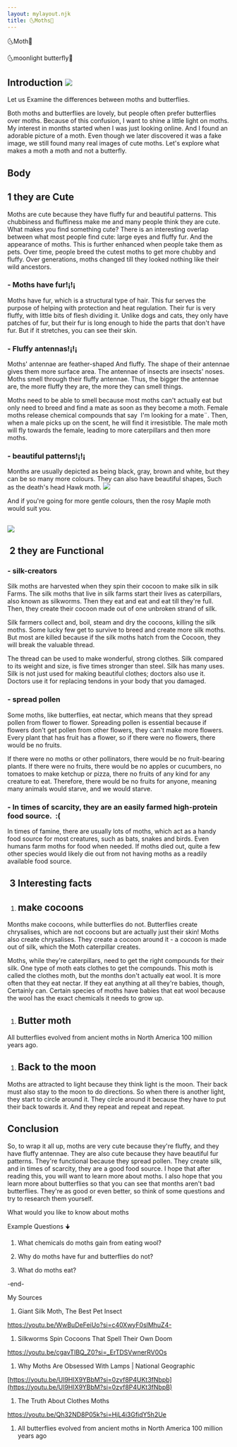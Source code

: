 ```yaml
---
layout: mylayout.njk
title: 🌜Moths🦋
---
```


🌜Moth🦋

🌜moonlight butterfly🦋

Introduction ![](https://lh7-us.googleusercontent.com/5J9z0k5qd_1CR7j13p77NbIWPk2ZrtbImuizNPb9NK3SgMbnQlqrTGDHBRuOe16QPeQT4f1uw3yGZ9cxUP2UWYtCkZSQ_1aeKnIS1uSdxBtXC4x-vFdX1DDQddzvRlXKeZFEuih3ke-4X3nwYjDpPuo)
--------------------------------------------------------------------------------------------------------------------------------------------------------------------------------------------------------------

Let us Examine the differences between moths and butterflies.  

Both moths and butterflies are lovely, but people often prefer butterflies over moths. Because of this confusion, I want to shine a little light on moths. My interest in months started when I was just looking online. And I found an adorable picture of a moth. Even though we later discovered it was a fake image, we still found many real images of cute moths. Let's explore what makes a moth a moth and not a butterfly.

Body
----

1 they are Cute
---------------

Moths are cute because they have fluffy fur and beautiful patterns. This chubbiness and fluffiness make me and many people think they are cute. What makes you find something cute? There is an interesting overlap between what most people find cute: large eyes and fluffy fur. And the appearance of moths. This is further enhanced when people take them as pets. Over time, people breed the cutest moths to get more chubby and fluffy. Over generations, moths changed till they looked nothing like their wild ancestors.

### - Moths have fur!¡!¡

Moths have fur, which is a structural type of hair. This fur serves the purpose of helping with protection and heat regulation. Their fur is very fluffy, with little bits of flesh dividing it. Unlike dogs and cats, they only have patches of fur, but their fur is long enough to hide the parts that don't have fur. But  if it stretches, you can see their skin.

### - Fluffy antennas!¡!¡

Moths' antennae are feather-shaped And fluffy. The shape of their antennae gives them more surface area. The antennae of insects are insects' noses. Moths smell through their fluffy antennae. Thus, the bigger the antennae are, the more fluffy they are, the more they can smell things.

Moths need to be able to smell because most moths can't actually eat but only need to breed and find a mate as soon as they become a moth. Female moths release chemical compounds that say  I'm looking for a mate¨. Then, when a male picks up on the scent, he will find it irresistible. The male moth will fly towards the female, leading to more caterpillars and then more moths. 

### - beautiful patterns!¡!¡

Months are usually depicted as being black, gray, brown and white, but they can be so many more colours. They can also have beautiful shapes, Such as the death's head Hawk moth. ![](https://lh7-us.googleusercontent.com/hQjN1gtH6tmeGL_OLqlJHHq71ry5gVjHztobmi7ewBWweV4FD9wVc7mm_o2V2pYQIVoJpvsFwg2rKflWHxHjnXYGNZ893ao6wq2tD0HaoW_wiUgbuOyusWK6MaNyjgN8Gj42X5uheeXn-mmdfwnpII8)

And if you're going for more  gentle colours, then the rosy Maple moth would suit you.

![](https://lh7-us.googleusercontent.com/wrXYkVnZRsXHHqGFUAURqpsKTiPauYYU3YUhkaPQS_4DmtCzee-D_oko-yzeXH2NT7KQVXMRNw5cBO7_uYGCe-n4OXCgRWg7JgXIv0O0V9NXOikI2AL6ab07c6aj9Yc4oblM7WNZkmy6BE24WhmePE4)
-------------------------------------------------------------------------------------------------------------------------------------------------------------------------------------------------

 2 they are Functional
----------------------

### - silk-creators

Silk moths are harvested when they spin their cocoon to make silk in silk Farms. The silk moths that live in silk farms start their lives as caterpillars, also known as silkworms. Then they eat and eat and eat till they're full. Then, they create their cocoon made out of one unbroken strand of silk. 

Silk farmers collect and, boil, steam and dry the cocoons, killing the silk moths. Some lucky few get to survive to breed and create more silk moths. But most are killed because if the silk moths hatch from the Cocoon, they will break the valuable thread.

The thread can be used to make wonderful, strong clothes. Silk compared to its weight and size, is five times stronger than steel. Silk has many uses. Silk is not just used for making beautiful clothes; doctors also use it. Doctors use it for replacing tendons in your body that you damaged.

### - spread pollen

Some moths, like butterflies, eat nectar, which means that they spread pollen from flower to flower. Spreading pollen is essential because if flowers don't get pollen from other flowers, they can't make more flowers. Every plant that has fruit has a flower, so if there were no flowers, there would be no fruits. 

If there were no moths or other pollinators, there would be no fruit-bearing plants. If there were no fruits, there would be no apples or cucumbers, no tomatoes to make ketchup or pizza, there no fruits of any kind for any creature to eat. Therefore, there would be no fruits for anyone, meaning many animals would starve, and we would starve.

### - In times of scarcity, they are an easily farmed high-protein food source.  :(

In times of famine, there are usually lots of moths, which act as a handy food source for most creatures, such as bats, snakes and birds. Even humans farm moths for food when needed. If moths died out, quite a few other species would likely die out from not having moths as a readily available food source.

 3 Interesting facts 
---------------------

1.  make cocoons
    ------------

Months make cocoons, while butterflies do not. Butterflies create chrysalises, which are not cocoons but are actually just their skin! Moths also create chrysalises. They create a cocoon around it - a cocoon is made out of silk, which the Moth caterpillar creates.

Moths, while they're caterpillars, need to get the right compounds for their silk. One type of moth eats clothes to get the compounds. This moth is called the clothes moth, but the months don't actually eat wool. It is more often that they eat nectar. If they eat anything at all they're babies, though, Certainly can. Certain species of moths have babies that eat wool because the wool has the exact chemicals it needs to grow up.

1.  Butter moth
    -----------

All butterflies evolved from ancient moths in North America 100 million years ago.

1.  Back to the moon
    ----------------

Moths are attracted to light because they think light is the moon. Their back must also stay to the moon to do directions. So when there is another light, they start to circle around it. They circle around it because they have to put their back towards it. And they repeat and repeat and repeat.

Conclusion
----------

So, to wrap it all up, moths are very cute because they're fluffy, and they have fluffy antennae. They are also cute because they have beautiful fur patterns. They're functional because they spread pollen. They create silk, and in times of scarcity, they are a good food source. I hope that after reading this, you will want to learn more about moths. I also hope that you learn more about butterflies so that you can see that months aren't bad butterflies. They're as good or even better, so think of some questions and try to research them yourself.

What would you like to know about moths 

Example Questions 🠋

1.  What chemicals do moths gain from eating wool?

2.  Why do moths have fur and butterflies do not?

3.  What do moths eat?

-end-

My Sources

1.  Giant Silk Moth, The Best Pet Insect

<https://youtu.be/WwBuDeFeiUo?si=c40XwyF0slMhuZ4->

1.  Silkworms Spin Cocoons That Spell Their Own Doom

<https://youtu.be/cgavTIBQ_Z0?si=_ErTDSVwnerRV0Os>

1.  Why Moths Are Obsessed With Lamps | National Geographic

[https://youtu.be/Ul9HIX9YBbM?si=0zvf8P4UKt3fNbpb](https://youtu.be/Ul9HIX9YBbM?si=0zvf8P4UKt3fNbpB)

1.  The Truth About Clothes Moths

<https://youtu.be/Qh32ND8P05k?si=HjL4i3GfidY5h2Ue>

1.  All butterflies evolved from ancient moths in North America 100 million years ago